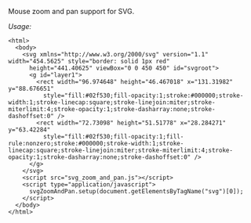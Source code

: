 Mouse zoom and pan support for SVG.

*Usage:*

    <html>
      <body>
        <svg xmlns="http://www.w3.org/2000/svg" version="1.1" width="454.5625" style="border: solid 1px red"
          height="441.40625" viewBox="0 0 450 450" id="svgroot">
          <g id="layer1">
            <rect width="96.974648" height="46.467018" x="131.31982" y="88.676651"
              style="fill:#02f530;fill-opacity:1;stroke:#000000;stroke-width:1;stroke-linecap:square;stroke-linejoin:miter;stroke-miterlimit:4;stroke-opacity:1;stroke-dasharray:none;stroke-dashoffset:0" />
            <rect width="72.73098" height="51.51778" x="28.284271" y="63.42284"
              style="fill:#02f530;fill-opacity:1;fill-rule:nonzero;stroke:#000000;stroke-width:1;stroke-linecap:square;stroke-linejoin:miter;stroke-miterlimit:4;stroke-opacity:1;stroke-dasharray:none;stroke-dashoffset:0" />
          </g>
        </svg>
        <script src="svg_zoom_and_pan.js"></script>
        <script type="application/javascript">
          svgZoomAndPan.setup(document.getElementsByTagName("svg")[0]);
        </script>
      </body>
    </html>




